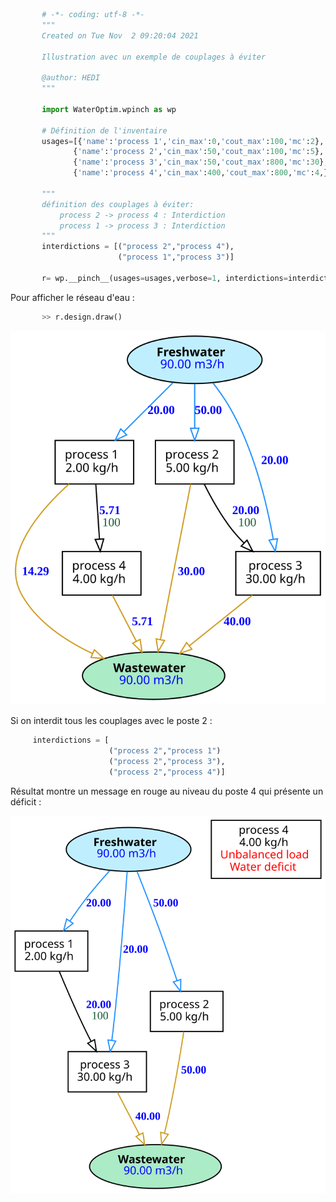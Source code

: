 ```py
       # -*- coding: utf-8 -*-
       """
       Created on Tue Nov  2 09:20:04 2021

       Illustration avec un exemple de couplages à éviter

       @author: HEDI
       """

       import WaterOptim.wpinch as wp

       # Définition de l'inventaire
       usages=[{'name':'process 1','cin_max':0,'cout_max':100,'mc':2},
              {'name':'process 2','cin_max':50,'cout_max':100,'mc':5},
              {'name':'process 3','cin_max':50,'cout_max':800,'mc':30},
              {'name':'process 4','cin_max':400,'cout_max':800,'mc':4,}]    

       """     
       définition des couplages à éviter:
           process 2 -> process 4 : Interdiction
           process 1 -> process 3 : Interdiction
       """
       interdictions = [("process 2","process 4"),
                        ("process 1","process 3")]   

       r= wp.__pinch__(usages=usages,verbose=1, interdictions=interdictions)

```

Pour afficher le réseau d'eau :

```py
       >> r.design.draw()
```

![Réseau 1](https://github.com/ROMDHANA/WaterOptim/blob/main/docs/source/interdict1.svg)

Si on interdit tous les couplages avec le poste 2 :

```py
     interdictions = [
                      ("process 2","process 1")
                      ("process 2","process 3"),
                      ("process 2","process 4")]  
```

Résultat montre un message en rouge au niveau du poste 4 qui présente un déficit :


![Réseau 2](https://github.com/ROMDHANA/WaterOptim/blob/main/docs/source/interdict2.svg)


